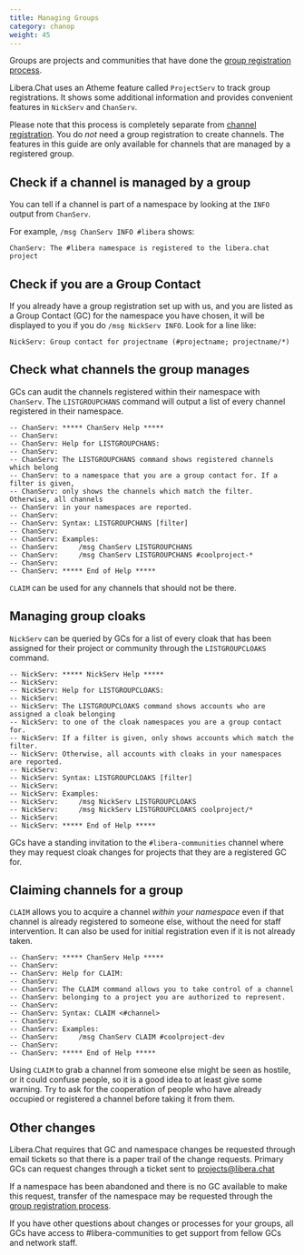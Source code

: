 ```yaml
---
title: Managing Groups
category: chanop 
weight: 45
---
```


Groups are projects and communities that have done the
[group registration process](/chanreg).

Libera.Chat uses an Atheme feature called `ProjectServ` to track group
registrations. It shows some additional information and provides convenient
features in `NickServ` and `ChanServ`.

Please note that this process is completely separate from
[channel registration](/guides/creatingchannels). You do _not_ need a group
registration to create channels. The features in this guide are only available
for channels that are managed by a registered group.

## Check if a channel is managed by a group

You can tell if a channel is part of a namespace by looking at the `INFO`
output from `ChanServ`.

For example, `/msg ChanServ INFO #libera` shows:

```irc
ChanServ: The #libera namespace is registered to the libera.chat project
```

## Check if you are a Group Contact

If you already have a group registration set up with us, and you are listed as
a Group Contact (GC) for the namespace you have chosen, it will be displayed
to you if you do `/msg NickServ INFO`. Look for a line like:

```irc
NickServ: Group contact for projectname (#projectname; projectname/*)
```

## Check what channels the group manages

GCs can audit the channels registered within their namespace with `ChanServ`.
The `LISTGROUPCHANS` command will output a list of every channel registered in
their namespace.

```irc
-- ChanServ: ***** ChanServ Help *****
-- ChanServ:
-- ChanServ: Help for LISTGROUPCHANS:
-- ChanServ:
-- ChanServ: The LISTGROUPCHANS command shows registered channels which belong
-- ChanServ: to a namespace that you are a group contact for. If a filter is given,
-- ChanServ: only shows the channels which match the filter. Otherwise, all channels
-- ChanServ: in your namespaces are reported.
-- ChanServ:
-- ChanServ: Syntax: LISTGROUPCHANS [filter]
-- ChanServ:
-- ChanServ: Examples:
-- ChanServ:     /msg ChanServ LISTGROUPCHANS
-- ChanServ:     /msg ChanServ LISTGROUPCHANS #coolproject-*
-- ChanServ:
-- ChanServ: ***** End of Help *****
```

`CLAIM` can be used for any channels that should not be there.

## Managing group cloaks

`NickServ` can be queried by GCs for a list of every cloak that has been
assigned for their project or community through the `LISTGROUPCLOAKS` command.

```irc
-- NickServ: ***** NickServ Help *****
-- NickServ:
-- NickServ: Help for LISTGROUPCLOAKS:
-- NickServ:
-- NickServ: The LISTGROUPCLOAKS command shows accounts who are assigned a cloak belonging
-- NickServ: to one of the cloak namespaces you are a group contact for.
-- NickServ: If a filter is given, only shows accounts which match the filter.
-- NickServ: Otherwise, all accounts with cloaks in your namespaces are reported.
-- NickServ:
-- NickServ: Syntax: LISTGROUPCLOAKS [filter]
-- NickServ:
-- NickServ: Examples:
-- NickServ:     /msg NickServ LISTGROUPCLOAKS
-- NickServ:     /msg NickServ LISTGROUPCLOAKS coolproject/*
-- NickServ:
-- NickServ: ***** End of Help *****
```

GCs have a standing invitation to the `#libera-communities` channel where they
may request cloak changes for projects that they are a registered GC for.

## Claiming channels for a group

`CLAIM` allows you to acquire a channel _within your namespace_ even if
that channel is already registered to someone else, without the need for staff
intervention. It can also be used for initial registration even if it is not
already taken.

```irc
-- ChanServ: ***** ChanServ Help *****
-- ChanServ:  
-- ChanServ: Help for CLAIM:
-- ChanServ:  
-- ChanServ: The CLAIM command allows you to take control of a channel
-- ChanServ: belonging to a project you are authorized to represent.
-- ChanServ:  
-- ChanServ: Syntax: CLAIM <#channel>                            
-- ChanServ:  
-- ChanServ: Examples:
-- ChanServ:     /msg ChanServ CLAIM #coolproject-dev            
-- ChanServ:  
-- ChanServ: ***** End of Help *****
```

Using `CLAIM` to grab a channel from someone else might be seen as hostile, or
it could confuse people, so it is a good idea to at least give some warning.
Try to ask for the cooperation of people who have already occupied or
registered a channel before taking it from them.

## Other changes

Libera.Chat requires that GC and namespace changes be requested through email
tickets so that there is a paper trail of the change requests. Primary GCs can
request changes through a ticket sent to <projects@libera.chat>

If a namespace has been abandoned and there is no GC available to make this
request, transfer of the namespace may be requested through the
[group registration process](/chanreg).

If you have other questions about changes or processes for your groups, all
GCs have access to #libera-communities to get support from fellow GCs and
network staff.
